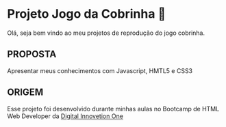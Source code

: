 # Projeto Jogo da Cobrinha 🐍 #

Olá, seja bem vindo ao meu projetos de reprodução do jogo cobrinha.

## PROPOSTA ###

Apresentar meus conhecimentos com Javascript, HMTL5 e CSS3

## ORIGEM ##

Esse projeto foi desenvolvido durante minhas aulas no Bootcamp de HTML Web Developer da [Digital Innovetion One](https://web.digitalinnovation.one/)